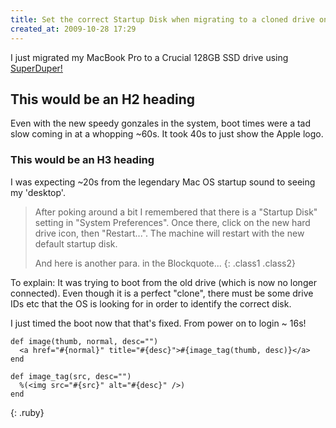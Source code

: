 ```yaml
---
title: Set the correct Startup Disk when migrating to a cloned drive on Mac OS X
created_at: 2009-10-28 17:29
---
```


I just migrated my MacBook Pro to a Crucial 128GB SSD drive using
[SuperDuper!](http://www.shirt-pocket.com/SuperDuper/SuperDuperDescription.html)


## This would be an H2 heading

Even with the new speedy gonzales in the system, boot times were a tad slow coming in at a whopping ~60s. It
took 40s to just show the Apple logo.

### This would be an H3 heading

I was expecting ~20s from the legendary Mac OS startup sound to seeing my 'desktop'.

> After poking around a bit I remembered that there is a "Startup Disk" setting in "System Preferences". Once
> there, click on the new hard drive icon, then "Restart...". The machine will restart with the new default
> startup disk.
>
> And here is another para. in the Blockquote...
{: .class1 .class2}


To explain: It was trying to boot from the old drive (which is now no longer connected). Even though it is a
perfect "clone", there must be some drive IDs etc that the OS is looking for in order to identify the correct
disk.

I just timed the boot now that that's fixed. From power on to login ~ 16s!

~~~~
def image(thumb, normal, desc="")
  <a href="#{normal}" title="#{desc}">#{image_tag(thumb, desc)}</a>
end

def image_tag(src, desc="")
  %(<img src="#{src}" alt="#{desc}" />)
end
~~~~
{: .ruby}

